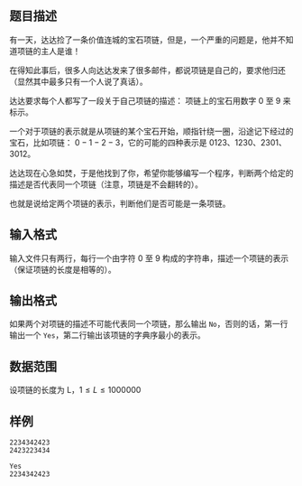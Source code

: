 ## 题目描述

有一天，达达捡了一条价值连城的宝石项链，但是，一个严重的问题是，他并不知道项链的主人是谁！

在得知此事后，很多人向达达发来了很多邮件，都说项链是自己的，要求他归还（显然其中最多只有一个人说了真话）。

达达要求每个人都写了一段关于自己项链的描述： 项链上的宝石用数字 $0$ 至 $9$ 来标示。

一个对于项链的表示就是从项链的某个宝石开始，顺指针绕一圈，沿途记下经过的宝石，比如项链： $0−1−2−3$，它的可能的四种表示是 $0123、1230、2301、3012$。

达达现在心急如焚，于是他找到了你，希望你能够编写一个程序，判断两个给定的描述是否代表同一个项链（注意，项链是不会翻转的）。

也就是说给定两个项链的表示，判断他们是否可能是一条项链。

## 输入格式

输入文件只有两行，每行一个由字符 $0$ 至 $9$ 构成的字符串，描述一个项链的表示（保证项链的长度是相等的）。

## 输出格式

如果两个对项链的描述不可能代表同一个项链，那么输出 `No`，否则的话，第一行输出一个 `Yes`，第二行输出该项链的字典序最小的表示。

## 数据范围

设项链的长度为 L，$1 \leq L \leq 1000000$

## 样例

```input1
2234342423
2423223434
```

```output1
Yes
2234342423
```

